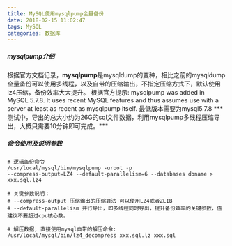 ```yaml
---
title: MySQL使用mysqlpump全量备份
date: 2018-02-15 11:02:47
tags: MySQL
categories: 数据库
---
```

##### mysqlpump介绍 #####
根据官方文档记录，<b>mysqlpump</b>是mysqldump的变种，相比之前的mysqldump全量备份可以使用多线程，以及自带的压缩输出，不指定压缩方式下，默认使用lz4压缩，备份效率大大提升。
根据官方提示:
mysqlpump was added in MySQL 5.7.8. It uses recent MySQL features and thus assumes use with a server at least as recent as mysqlpump itself.
最低版本需要为mysql5.7.8
*** 测试中，导出的总大小约为26G的sql文件数据，利用mysqlpump多线程压缩导出，大概只需要10分钟即可完成。***
<!--more-->

##### 命令使用及说明参数 #####
```shell
# 逻辑备份命令
/usr/local/mysql/bin/mysqlpump -uroot -p
--compress-output=LZ4 --default-parallelism=6 --databases dbname > xxx.sql.lz4

# 关键参数说明：
# --compress-output 压缩输出的压缩算法 可以使用LZ4或者ZLIB
# --default-parallelism 并行导出，即多线程同时导出，提升备份效率的关键参数，值建议不要超过cpu核心数。

# 解压数据, 直接使用mysql自带的解压命令:
/usr/local/mysql/bin/lz4_decompress xxx.sql.lz xxx.sql
```
